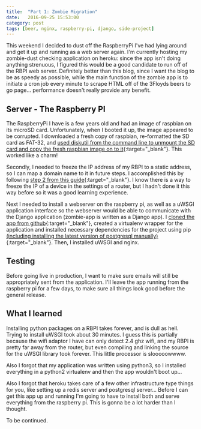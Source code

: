```yaml
---
title:  "Part 1: Zombie Migration"
date:   2016-09-25 15:53:00
category: post
tags: [beer, nginx, raspberry-pi, django, side-project]
---
```


This weekend I decided to dust off the RaspberryPi I've had lying around and get it up and running as a web server again. I'm currently hosting my zombie-dust checking application on heroku: since the app isn't doing anything strenuous, I figured this would be a good candidate to run off of the RBPI web server. Definitely better than this blog, since I want the blog to be as speedy as possible, while the main function of the zombie app is to initiate a cron job every minute to scrape HTML off of the 3Floyds beers to go page... performance doesn't really provide any benefit.

## Server - The Raspberry PI

The RaspberryPi I have is a few years old and had an image of raspbian on its microSD card. Unfortunately, when I booted it up, the image appeared to be corrupted. I downloaded a fresh copy of raspbian, re-formatted the SD card as FAT-32, and [used diskutil from the command line to unmount the SD card and copy the fresh raspbian image on to it][raspbian]{:target="_blank"}. This worked like a charm!

Secondly, I needed to freeze the IP address of my RBPI to a static address, so I can map a domain name to it in future steps. I accomplished this by following [step 2 from this guide][static]{:target="_blank"}. I know there is a way to freeze the IP of a device in the settings of a router, but I hadn't done it this way before so it was a good learning experience.

Next I needed to install a webserver on the raspberry pi, as well as a uWSGI application interface so the webserver would be able to communicate with the Django application (zombie-app is written as a Django app). I [cloned the app from github][zombie]{:target="_blank"}, created a virtualenv wrapper for the application and installed necessary dependencies for the project using pip [(including installing the latest version of postgresql manually)][postgresql]{:target="_blank"}. Then, I installed uWSGI and nginx.

## Testing

Before going live in production, I want to make sure emails will still be appropriately sent from the application. I'll leave the app running from the raspberry pi for a few days, to make sure all things look good before the general release.

## What I learned

Installing python packages on a RBPI takes forever, and is dull as hell. Trying to install uWSGI took about 30 minutes. I guess this is partially because the wifi adaptor I have can only detect 2.4 ghz wifi, and my RBPI is pretty far away from the router, but even compiling and linking the source for the uWSGI library took forever. This little processor is slooooowwww.

Also I forgot that my application was written using python3, so I installed everything in a python2 virtualenv and then the app wouldn't boot up...

Also I forgot that heroku takes care of a few other infrastructure type things for you, like setting up a redis server and postgresql server... Before I can get this app up and running I'm going to have to install both and serve everything from the raspberry pi. This is gonna be a lot harder than I thought.

To be continued.

[raspbian]: https://www.raspberrypi.org/documentation/installation/installing-images/mac.md
[static]: http://projpi.com/diy-home-projects-with-a-raspberry-pi/pi-web-server/
[zombie]: https://github.com/bambielli/zombie/tree/59e534ccf2b1bd64691fe6d923c3ff04554f7e39
[postgresql]: http://raspberrypg.org/2015/06/step-5-update-installing-postgresql-on-my-raspberry-pi-1-and-2/

